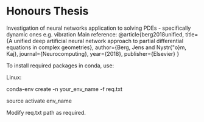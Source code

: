 # Honours Thesis
Investigation of neural networks application to solving PDEs - specifically dynamic ones e.g. vibration
Main reference: 
@article{berg2018unified,
  title={A unified deep artificial neural network approach to partial differential equations in complex geometries},
  author={Berg, Jens and Nystr{\"o}m, Kaj},
  journal={Neurocomputing},
  year={2018},
  publisher={Elsevier}
}

To install required packages in conda, use:

Linux:

conda-env create -n your_env_name -f req.txt

source activate env_name

Modify req.txt path as required. 


